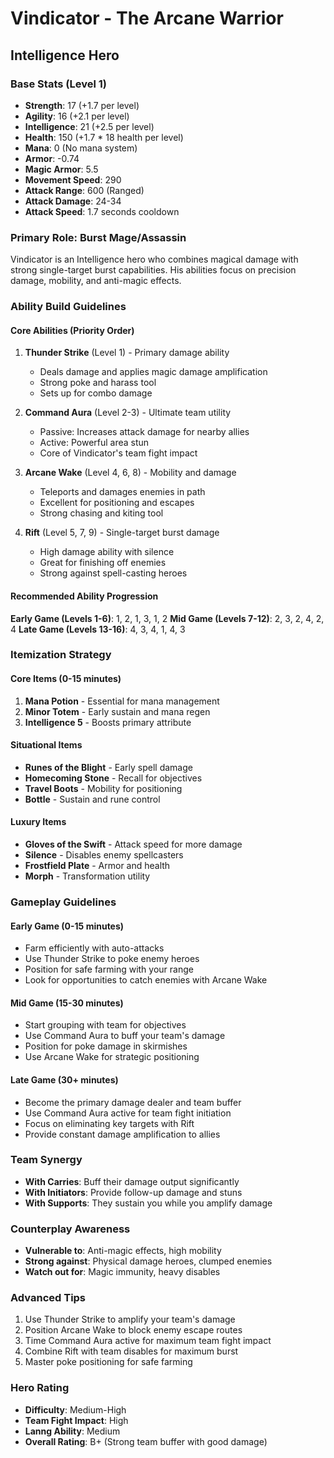 # Vindicator - The Arcane Warrior
## Intelligence Hero

### Base Stats (Level 1)
- **Strength**: 17 (+1.7 per level)
- **Agility**: 16 (+2.1 per level)
- **Intelligence**: 21 (+2.5 per level)
- **Health**: 150 (+1.7 * 18 health per level)
- **Mana**: 0 (No mana system)
- **Armor**: -0.74
- **Magic Armor**: 5.5
- **Movement Speed**: 290
- **Attack Range**: 600 (Ranged)
- **Attack Damage**: 24-34
- **Attack Speed**: 1.7 seconds cooldown

### Primary Role: Burst Mage/Assassin
Vindicator is an Intelligence hero who combines magical damage with strong single-target burst capabilities. His abilities focus on precision damage, mobility, and anti-magic effects.

### Ability Build Guidelines

#### Core Abilities (Priority Order)
1. **Thunder Strike** (Level 1) - Primary damage ability
   - Deals damage and applies magic damage amplification
   - Strong poke and harass tool
   - Sets up for combo damage

2. **Command Aura** (Level 2-3) - Ultimate team utility
   - Passive: Increases attack damage for nearby allies
   - Active: Powerful area stun
   - Core of Vindicator's team fight impact

3. **Arcane Wake** (Level 4, 6, 8) - Mobility and damage
   - Teleports and damages enemies in path
   - Excellent for positioning and escapes
   - Strong chasing and kiting tool

4. **Rift** (Level 5, 7, 9) - Single-target burst damage
   - High damage ability with silence
   - Great for finishing off enemies
   - Strong against spell-casting heroes

#### Recommended Ability Progression
**Early Game (Levels 1-6)**: 1, 2, 1, 3, 1, 2
**Mid Game (Levels 7-12)**: 2, 3, 2, 4, 2, 4
**Late Game (Levels 13-16)**: 4, 3, 4, 1, 4, 3

### Itemization Strategy

#### Core Items (0-15 minutes)
1. **Mana Potion** - Essential for mana management
2. **Minor Totem** - Early sustain and mana regen
3. **Intelligence 5** - Boosts primary attribute

#### Situational Items
- **Runes of the Blight** - Early spell damage
- **Homecoming Stone** - Recall for objectives
- **Travel Boots** - Mobility for positioning
- **Bottle** - Sustain and rune control

#### Luxury Items
- **Gloves of the Swift** - Attack speed for more damage
- **Silence** - Disables enemy spellcasters
- **Frostfield Plate** - Armor and health
- **Morph** - Transformation utility

### Gameplay Guidelines

#### Early Game (0-15 minutes)
- Farm efficiently with auto-attacks
- Use Thunder Strike to poke enemy heroes
- Position for safe farming with your range
- Look for opportunities to catch enemies with Arcane Wake

#### Mid Game (15-30 minutes)
- Start grouping with team for objectives
- Use Command Aura to buff your team's damage
- Position for poke damage in skirmishes
- Use Arcane Wake for strategic positioning

#### Late Game (30+ minutes)
- Become the primary damage dealer and team buffer
- Use Command Aura active for team fight initiation
- Focus on eliminating key targets with Rift
- Provide constant damage amplification to allies

### Team Synergy
- **With Carries**: Buff their damage output significantly
- **With Initiators**: Provide follow-up damage and stuns
- **With Supports**: They sustain you while you amplify damage

### Counterplay Awareness
- **Vulnerable to**: Anti-magic effects, high mobility
- **Strong against**: Physical damage heroes, clumped enemies
- **Watch out for**: Magic immunity, heavy disables

### Advanced Tips
1. Use Thunder Strike to amplify your team's damage
2. Position Arcane Wake to block enemy escape routes
3. Time Command Aura active for maximum team fight impact
4. Combine Rift with team disables for maximum burst
5. Master poke positioning for safe farming

### Hero Rating
- **Difficulty**: Medium-High
- **Team Fight Impact**: High
- **Lanng Ability**: Medium
- **Overall Rating**: B+ (Strong team buffer with good damage)
